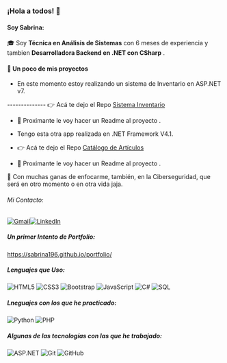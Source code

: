### ¡Hola a todos! 👋

#### Soy Sabrina:

🎓 Soy **Técnica en Análisis de Sistemas** con 6 meses de experiencia y tambien **Desarrolladora Backend en .NET con CSharp** .

#### :memo: Un poco de mis proyectos

- En este momento estoy realizando un sistema de Inventario en ASP.NET v7.

 -------------- :point_right: Acá te dejo el Repo [Sistema Inventario](https://github.com/Sabrina196/SistemaInventarioV7:// "Sistema Inventario")
 - :rocket: Proximante le voy hacer un Readme al proyecto .

- Tengo esta otra app realizada en .NET Framework V4.1.

 - :point_right: Acá te dejo el Repo [Catálogo de Artículos](https://github.com/Sabrina196/catalogo_de_articulos)
 - :rocket: Proximante le voy hacer un Readme al proyecto .

 :speech_balloon: Con muchas ganas de enfocarme, también, en la Ciberseguridad, que será en otro momento o en otra vida jaja.

######  Mi Contacto:
[![Gmail](https://img.shields.io/badge/-GMAIL-D14836?style=for-the-badge&logo=gmail&logoColor=white)](mailto:sabrinapatri96@gmail.com)[![LinkedIn](https://img.shields.io/badge/-LINKEDIN-0077B5?style=for-the-badge&logo=linkedin&logoColor=white)](https://www.linkedin.com/in/sabrinapatri96/)

##### Un primer Intento de Portfolio:
https://sabrina196.github.io/portfolio/

##### Lenguajes que Uso:

![HTML5](https://img.shields.io/badge/-HTML5-000000?style=flat&logo=html5)
![CSS3](https://img.shields.io/badge/-CSS3-000000?style=flat&logo=CSS3)
![Bootstrap](https://img.shields.io/badge/-Bootstrap-000000?style=flat&logo=bootstrap)
![JavaScript](https://img.shields.io/badge/-JavaScript-000000?style=flat&logo=javascript)
![C#](https://img.shields.io/badge/-CSharp-000000?style=flat&logo=CSharp)
![SQL](https://img.shields.io/badge/-SQL-000000?style=flat&logo=postgresql)

##### Lneguajes con los que he practicado:
![Python](https://img.shields.io/badge/-Python-000000?style=flat&logo=python)
![PHP](https://img.shields.io/badge/-PHP-000000?style=flat&logo=php)

##### Algunas de las tecnologías con las que he trabajado:

![ASP.NET](https://img.shields.io/badge/-.NET-000000?style=flat&logo=.NET)
![Git](https://img.shields.io/badge/-Git-222222?style=flat&logo=git&logoColor=F05032)
![GitHub](https://img.shields.io/badge/-GitHub-222222?style=flat&logo=github&logoColor=181717)

